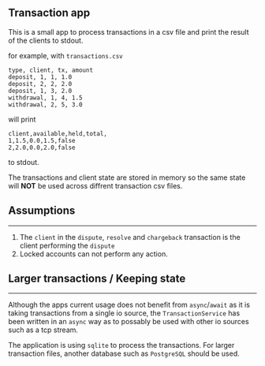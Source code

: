 ## Transaction app

This is a small app to process transactions in a csv file and print the result of the clients to stdout.

for example, with `transactions.csv`
```
type, client, tx, amount
deposit, 1, 1, 1.0
deposit, 2, 2, 2.0
deposit, 1, 3, 2.0
withdrawal, 1, 4, 1.5
withdrawal, 2, 5, 3.0
```

will print 

```
client,available,held,total,
1,1.5,0.0,1.5,false
2,2.0,0.0,2.0,false
```
to stdout.


The transactions and client state are stored in memory so the same state will **NOT** be used across diffrent transaction csv files.

## Assumptions
---
1) The `client` in the `dispute`, `resolve` and `chargeback` transaction is the client performing the `dispute`
2) Locked accounts can not perform any action.

## Larger transactions / Keeping state
-------

Although the apps current usage does not benefit from `async`/`await` as it is taking transactions from a single io source, the `TransactionService` has been written in an `async` way as to possably be used with other io sources such as a tcp stream.

The application is using `sqlite` to process the transactions. For larger transaction files, another database such as `PostgreSQL` should be used.



